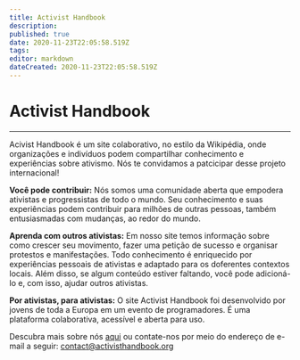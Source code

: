 ```yaml
---
title: Activist Handbook
description: 
published: true
date: 2020-11-23T22:05:58.519Z
tags: 
editor: markdown
dateCreated: 2020-11-23T22:05:58.519Z
---
```


# Activist Handbook
---
Acivist Handbook é um site colaborativo, no estilo da Wikipédia, onde organizações e indivíduos podem compartilhar conhecimento e experiências sobre ativismo. Nós te convidamos a patcicipar desse projeto internacional!

**Você pode contribuir:** Nós somos uma comunidade aberta que empodera ativistas e progressistas de todo o mundo. Seu conhecimento e suas experiências podem contribuir para milhões de outras pessoas, também entusiasmadas com mudanças, ao redor do mundo.

**Aprenda com outros ativistas:** Em nosso site temos informação sobre como crescer seu movimento, fazer uma petição de sucesso e organisar protestos e manifestações. Todo conhecimento é enriquecido por experiências pessoais de ativistas e adaptado para os doferentes contextos locais. Além disso, se algum conteúdo estiver faltando, você pode adicioná-lo e, com isso, ajudar outros ativistas.

**Por ativistas, para ativistas:** O site Activist Handbook foi desenvolvido por jovens de toda a Europa em um evento de programadores. É uma plataforma colaborativa, acessível e aberta para uso.

Descubra mais sobre nós [aqui](/pt-br/https://www.activisthandbook.org/en/about) ou contate-nos por meio do endereço de e-mail a seguir: contact@activisthandbook.org








